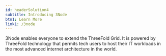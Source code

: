 ```yaml
---
id: headerSolution4
subtitle: Introducing 3Node
btn1: Learn More
link1: /3node
---
```


3Node enables everyone to extend the ThreeFold Grid. It is powered by ThreeFold technology that permits tech users to host their IT workloads in the most advanced internet architecture in the world.
